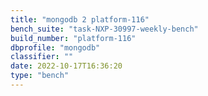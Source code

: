 ```yaml
---
title: "mongodb 2 platform-116"
bench_suite: "task-NXP-30997-weekly-bench"
build_number: "platform-116"
dbprofile: "mongodb"
classifier: ""
date: 2022-10-17T16:36:20
type: "bench"
---
```

